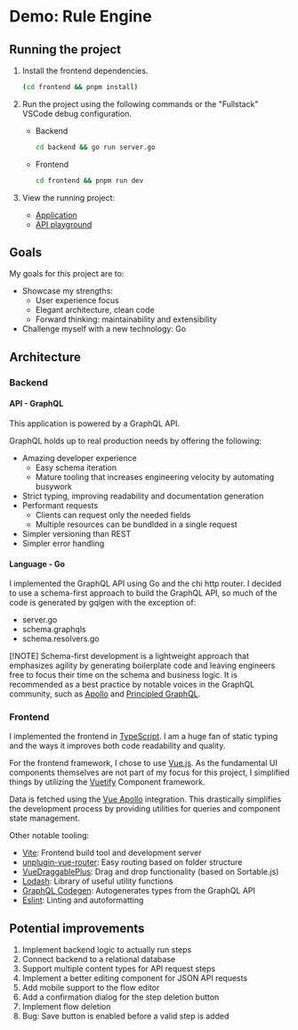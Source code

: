 # Demo: Rule Engine

## Running the project

1. Install the frontend dependencies.
   ```sh
   (cd frontend && pnpm install)
   ```
2. Run the project using the following commands or the "Fullstack" VSCode debug configuration.
   - Backend
     ```sh
     cd backend && go run server.go
     ```
   - Frontend
     ```sh
     cd frontend && pnpm run dev
     ```
3. View the running project:

   - [Application](http://localhost:3000/)
   - [API playground](http://localhost:8080/)

## Goals

My goals for this project are to:

- Showcase my strengths:
  - User experience focus
  - Elegant architecture, clean code
  - Forward thinking: maintainability and extensibility
- Challenge myself with a new technology: Go

## Architecture

### Backend

#### API - GraphQL

This application is powered by a GraphQL API.

GraphQL holds up to real production needs by offering the following:

- Amazing developer experience
  - Easy schema iteration
  - Mature tooling that increases engineering velocity by automating busywork
- Strict typing, improving readability and documentation generation
- Performant requests
  - Clients can request only the needed fields
  - Multiple resources can be bundlded in a single request
- Simpler versioning than REST
- Simpler error handling

#### Language - Go

I implemented the GraphQL API using Go and the chi http router. I decided to use a schema-first approach to build the GraphQL API, so much of the code is generated by gqlgen with the exception of:

- server.go
- schema.graphqls
- schema.resolvers.go

[!NOTE]
Schema-first development is a lightweight approach that emphasizes agility by generating boilerplate code and leaving engineers free to focus their time on the schema and business logic. It is recommended as a best practice by notable voices in the GraphQL community, such as [Apollo](https://www.apollographql.com/blog/using-graphql-with-golang#gqlgen-a-schema-first-approach-to-building-graphql-apis) and [Principled GraphQL](https://principledgraphql.com/agility#5-use-an-agile-approach-to-schema-development).

### Frontend

I implemented the frontend in [TypeScript](https://www.typescriptlang.org/). I am a huge fan of static typing and the ways it improves both code readability and quality.

For the frontend framework, I chose to use [Vue.js](https://vuejs.org/). As the fundamental UI components themselves are not part of my focus for this project, I simplified things by utilizing the [Vuetify](https://vuetifyjs.com/) Component framework.

Data is fetched using the [Vue Apollo](https://apollo.vuejs.org/) integration. This drastically simplifies the development process by providing utilities for queries and component state management.

Other notable tooling:

- [Vite](https://vite.dev/): Frontend build tool and development server
- [unplugin-vue-router](https://github.com/posva/unplugin-vue-router): Easy routing based on folder structure
- [VueDraggablePlus](https://vue-draggable-plus.pages.dev/): Drag and drop functionality (based on Sortable.js)
- [Lodash](https://lodash.com/): Library of useful utility functions
- [GraphQL Codegen](https://the-guild.dev/graphql/codegen): Autogenerates types from the GraphQL API
- [Eslint](https://eslint.org/): Linting and autoformatting

## Potential improvements

1. Implement backend logic to actually run steps
2. Connect backend to a relational database
3. Support multiple content types for API request steps
4. Implement a better editing component for JSON API requests
5. Add mobile support to the flow editor
6. Add a confirmation dialog for the step deletion button
7. Implement flow deletion
8. Bug: Save button is enabled before a valid step is added
